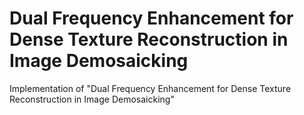 # Dual Frequency Enhancement for Dense Texture Reconstruction in Image Demosaicking
Implementation of "Dual Frequency Enhancement for Dense Texture Reconstruction in Image Demosaicking"
